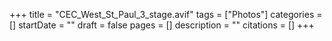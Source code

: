 +++
title = "CEC_West_St_Paul_3_stage.avif"
tags = ["Photos"]
categories = []
startDate = ""
draft = false
pages = []
description = ""
citations = []
+++
